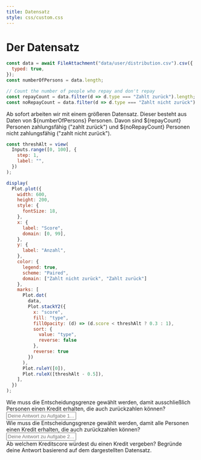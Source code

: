 ```yaml
---
title: Datensatz
style: css/custom.css
---
```


# Der Datensatz

<!-- Include Font Awesome -->
<link href="https://cdnjs.cloudflare.com/ajax/libs/font-awesome/5.15.4/css/all.min.css" rel="stylesheet">


```js
const data = await FileAttachment("data/user/distribution.csv").csv({
  typed: true,
});
const numberOfPersons = data.length;

// Count the number of people who repay and don't repay
const repayCount = data.filter(d => d.type === "Zahlt zurück").length;
const noRepayCount = data.filter(d => d.type === "Zahlt nicht zurück").length;
```

Ab sofort arbeiten wir mit einem größeren Datensatz. Dieser besteht aus Daten von ${numberOfPersons} Personen. Davon sind ${repayCount} Personen zahlungsfähig ("zahlt zurück") und ${noRepayCount} Personen nicht zahlungsfähig ("zahlt nicht zurück").

```js
const threshAlt = view(
  Inputs.range([0, 100], {
    step: 1,
    label: "",
  })
);
```

```js
display(
  Plot.plot({
    width: 600,
    height: 200,
    style: {
      fontSize: 18,
    },
    x: {
      label: "Score",
      domain: [0, 99],
    },
    y: {
      label: "Anzahl",
    },
    color: {
      legend: true,
      scheme: "Paired",
      domain: ["Zahlt nicht zurück", "Zahlt zurück"]
    },
    marks: [
      Plot.dot(
        data,
        Plot.stackY2({
          x: "score",
          fill: "type",
          fillOpacity: (d) => (d.score < threshAlt ? 0.3 : 1),
          sort: {
            value: "type", 
            reverse: false 
          },
          reverse: true
        })
      ),
      Plot.ruleY([0]),
      Plot.ruleX([threshAlt - 0.5]),
    ],
  })
);
```

<div class="tip" label="Aufgabe 1">
Wie muss die Entscheidungsgrenze gewählt werden, damit ausschließlich Personen einen Kredit erhalten, die auch zurückzahlen können?
</div>

<div class="answer-container">
  <input class="answer-field" rows="3" placeholder="Deine Antwort zu Aufgabe 1..."></textarea>
</div>

<div class="tip" label="Aufgabe 2">
Wie muss die Entscheidungsgrenze gewählt werden, damit alle Personen einen Kredit erhalten, die auch zurückzahlen können?
</div>

<div class="answer-container">
  <input class="answer-field" rows="3" placeholder="Deine Antwort zu Aufgabe 2..."></textarea>
</div>

<div class="tip" label="Aufgabe 3">
   <i class="fas fa-pencil-alt"></i>
Ab welchem Kreditscore würdest du einen Kredit vergeben? Begründe deine Antwort basierend auf dem dargestellten Datensatz. 
</div>
 




